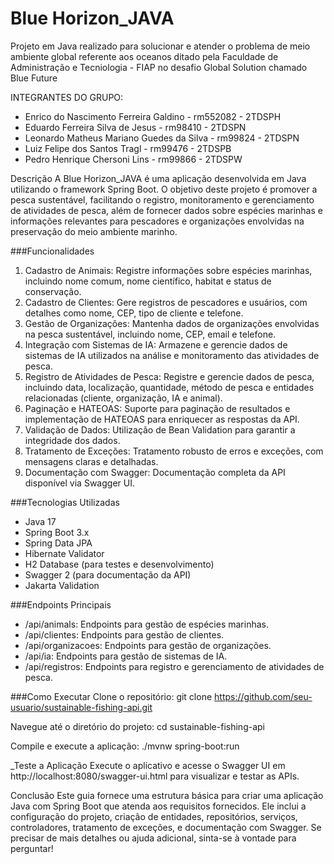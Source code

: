 # Blue Horizon_JAVA
Projeto em Java realizado para solucionar e atender o problema de meio ambiente global referente aos oceanos ditado pela Faculdade de Administração e Tecniologia - FIAP no desafio Global Solution chamado Blue Future

INTEGRANTES DO GRUPO:
- Enrico do Nascimento Ferreira Galdino - rm552082 - 2TDSPH
- Eduardo Ferreira Silva de Jesus - rm98410 - 2TDSPN
- Leonardo Matheus Mariano Guedes da Silva - rm99824 - 2TDSPN
- Luiz Felipe dos Santos Tragl - rm99476 - 2TDSPB
- Pedro Henrique Chersoni Lins - rm99866 - 2TDSPW

Descrição
A Blue Horizon_JAVA é uma aplicação desenvolvida em Java utilizando o framework Spring Boot. O objetivo deste projeto é promover a pesca sustentável, facilitando o registro, monitoramento e gerenciamento de atividades de pesca, além de fornecer dados sobre espécies marinhas e informações relevantes para pescadores e organizações envolvidas na preservação do meio ambiente marinho.

###Funcionalidades
1. Cadastro de Animais: Registre informações sobre espécies marinhas, incluindo nome comum, nome científico, habitat e status de conservação.
2. Cadastro de Clientes: Gere registros de pescadores e usuários, com detalhes como nome, CEP, tipo de cliente e telefone.
3. Gestão de Organizações: Mantenha dados de organizações envolvidas na pesca sustentável, incluindo nome, CEP, email e telefone.
4. Integração com Sistemas de IA: Armazene e gerencie dados de sistemas de IA utilizados na análise e monitoramento das atividades de pesca.
5. Registro de Atividades de Pesca: Registre e gerencie dados de pesca, incluindo data, localização, quantidade, método de pesca e entidades relacionadas (cliente, organização, IA e animal).
6. Paginação e HATEOAS: Suporte para paginação de resultados e implementação de HATEOAS para enriquecer as respostas da API.
7. Validação de Dados: Utilização de Bean Validation para garantir a integridade dos dados.
8. Tratamento de Exceções: Tratamento robusto de erros e exceções, com mensagens claras e detalhadas.
9. Documentação com Swagger: Documentação completa da API disponível via Swagger UI.

###Tecnologias Utilizadas
- Java 17
- Spring Boot 3.x
- Spring Data JPA
- Hibernate Validator
- H2 Database (para testes e desenvolvimento)
- Swagger 2 (para documentação da API)
- Jakarta Validation

###Endpoints Principais
- /api/animals: Endpoints para gestão de espécies marinhas.
- /api/clientes: Endpoints para gestão de clientes.
- /api/organizacoes: Endpoints para gestão de organizações.
- /api/ia: Endpoints para gestão de sistemas de IA.
- /api/registros: Endpoints para registro e gerenciamento de atividades de pesca.

###Como Executar
Clone o repositório:
git clone https://github.com/seu-usuario/sustainable-fishing-api.git

Navegue até o diretório do projeto:
cd sustainable-fishing-api

Compile e execute a aplicação:
./mvnw spring-boot:run

_Teste a Aplicação
Execute o aplicativo e acesse o Swagger UI em http://localhost:8080/swagger-ui.html para visualizar e testar as APIs.

Conclusão
Este guia fornece uma estrutura básica para criar uma aplicação Java com Spring Boot que atenda aos requisitos fornecidos. Ele inclui a configuração do projeto, criação de entidades, repositórios, serviços, controladores, tratamento de exceções, e documentação com Swagger. Se precisar de mais detalhes ou ajuda adicional, sinta-se à vontade para perguntar!
